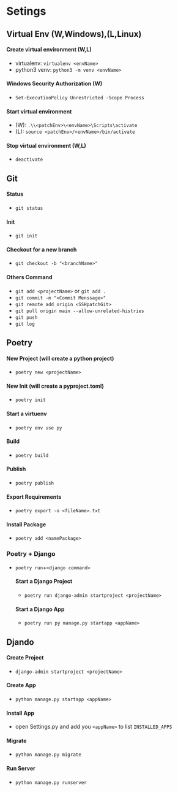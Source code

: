# Setings

## Virtual Env (W,Windows),(L,Linux)
#### Create virtual environment (W,L)
* virtualenv: `virtualenv <envName>`
* python3 venv: `python3 -m venv <envName>`

#### Windows Security Authorization (W)
* `Set-ExecutionPolicy Unrestricted -Scope Process`

#### Start virtual environment 
* (W): `.\\<patchEnv>\<envName>\Scripts\activate`
* (L): `source <patchEnv>/<envName>/bin/activate`

#### Stop virtual environment (W,L)
* `deactivate`


## Git
#### Status
* `git status`
#### Init
* `git init`
#### Checkout for a new branch
* `git checkout -b "<branchName>"`
#### Others Command
* `git add <projectName>` or `git add .`
* `git commit -m "<Commit Menssage>"`
* `git remote add origin <SSHpatchGit>`
* `git pull origin main --allow-unrelated-histries`
* `git push`
* `git log`


## Poetry
#### New Project (will create a python project)
* `poetry new <projectName>`
#### New Init (will create a pyproject.toml)
* `poetry init`
#### Start a virtuenv
* `poetry env use py`
#### Build
* `poetry build`
#### Publish
* `poetry publish`
#### Export Requirements
* `poetry export -o <fileName>.txt`
#### Install Package
* `poetry add <namePackage>`


### Poetry + Django
* `poetry run`+`<django command>`
  #### Start a Django Project
  * `poetry run django-admin startproject <projectName>`
  #### Start a Django App
  * `poetry run py manage.py startapp <appName>`


## Djando
#### Create Project
* `django-admin startproject <projectName>`

#### Create App
* `python manage.py startapp <appName>`

#### Install App
* open Settings.py and add you `<appName>` to list `INSTALLED_APPS`

#### Migrate
* `python manage.py migrate`

#### Run Server
* `python manage.py runserver`


